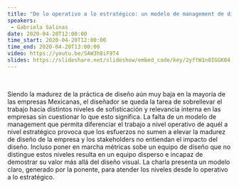 ```yaml
---
title: "De lo operativo a lo estratégico: un modelo de management de diseño"
speakers:
 - Gabriela Salinas
date: 2020-04-20T12:00:00
time_start: 2020-04-20T12:00:00
time_end: 2020-04-20T13:00:00
video: https://youtu.be/SAW3h8iF9T4
slides: https://slideshare.net/slideshow/embed_code/key/2yftW1n8IGGK04
---
```


<p>&nbsp;</p>

<p>Siendo la madurez de la práctica de diseño aún muy baja en la mayoría de las empresas Mexicanas, el diseñador se queda la tarea de sobrellevar el trabajo hacia distintos niveles de sofisticación y relevancia interna en las empresas sin cuestionar lo que esto significa. La falta de un modelo de management que permita diferenciar el trabajo a nivel operativo de aquél a nivel estratégico provoca que los esfuerzos no sumen a elevar la madurez de diseño de la empresa y los stakeholders no entiendan el impacto del diseño. Incluso poner en marcha métricas sobe un equipo de diseño que no distingue estos niveles resulta en un equipo disperso e incapaz de demostrar su valor más allá del diseño visual. La charla presenta un modelo claro, generado por la ponente, para atender los niveles desde lo operativo a lo estratégico.</p>